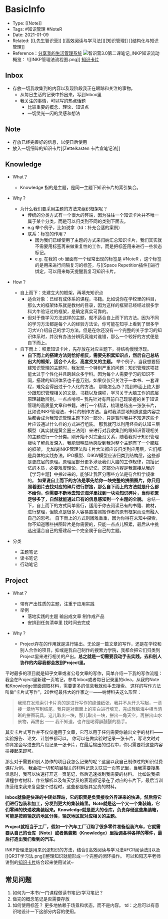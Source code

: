 # BasicInfo
-  Type: [[Note]]
- Tags: #知识管理  #NoteR  
- Date: 2021-01-09 
- Related:  [[L先生智识营]] [[高效阅读与学习法]][[知识管理]]  [[结构化与知识管理]] 
- Reference：[分享我的生活管理系统](https://mp.weixin.qq.com/s/iR9UrlKZU81NFqKqkE6qTw)
![智识营3.0第二课笔记_INKP知识流动](https://image-upload-1307521651.cos.ap-nanjing.myqcloud.com/picture_upload/20220103201631.png)
概览：
![[INKP管理法流程图.png]]
[知识卡片](docs/实践篇/知识卡片.md)
## Inbox
- 存放一切我收集到的内容以及现阶段我正在跟踪和关注的事物。
	- 从每日生活的记录中拎出来，写到Inbox里
	- 我关注的事情，可以写的热点话题
		- 比较重要的概念、理论、知识点
		- 一切灵光一闪的灵感和想法

## Note
- 存放已经完善好的信息，以便日后使用
- 放入一切细碎的知识卡片[[Zettelkasten 卡片盒笔记法]]
## Knowledge
- What？
	- Knowledge 指的是主题，是同一主题下知识卡片的索引集合。 
- Why？
	- 为什么我们要采用主题的方法来组织框架呢？
		- 传统的分类方式有一个很大的弊端，因为往往一个知识卡片并不唯一属于某个分类，而是可以归类到不同的类别下面去。 
		- e.g 举个例子，比如说拿（td：补充合适的案例）
		- 联系：标签的作用？
			- 因为我们已经使用了主题的方式来归纳汇总知识卡片，我们其实就不需要用标签再来做重复性的工作，而是把标签用来进行一些状态标记。 
			- e.g. 在我的 ob 里面有一个经常出现的标签是 #NoteR ，这个标签的是用来进行间隔复习的标签，与[[Space Repetition插件]]进行绑定，可以用来每天提醒我复习知识卡片。 
- How？
	- 自上而下：先建立大的框架，再填充知识点
		- 适合对象：已经有成体系的课程，书籍。比如说你在学校里的科目，那么大的框架体系就是教材的目录，因为这样的框架已经经过很多学科大牛验证过的框架，是确定真实可靠的。
		- 但对于像学习方法这样的主题，就不适合自上而下的方法。因为不同的学习方法都是每个人的经验方法论，你可能在知乎上看到了很多学习大V介绍自己的学习方法，但是在你还没有一个完整的关于学习的知识体系时，并没有办法分辨究竟谁对谁错，那么一个较好的方式便是自下而上。
	- 自下而上：积累知识卡片，先存放在对应主题下，待结构慢慢浮现。 
		- **自下而上的搭建方法则恰好相反，需要先积累知识点，然后自己总结出大的框架，适合个人化、高度交叉的主题。**
举个例子，当我想要搭建知识管理的主题时，我发现一个特别严重的问题：知识管理这项技能太过于个性化并且跨越众多学科。因为每个人需要学习的知识不同，搭建的知识体系也千差万别，如果仅仅只关注于一本书、一套课程，难免会得出过于个人化的方法。
那能怎么办？找到市面上绝大部分跟知识管理相关的文章、书籍以及课程，学习关于大脑工作的底层原理辅助辨别，一点点啃呗~
我先针对有目前自己现掌握的关于知识管理的高质量文章和书籍，进行一个精读，梳理总结出一张张卡片，比如说INKP管理法，卡片的制作方法。当时我清楚地知道这些内容之后都会成为我知识管理主题下的一部分，只是暂时我并不知道这些卡片应该通过什么样的方式进行组装。
那我就可以利用经典的认知三层模型（其实就是黄金圈三法则）来进行对我收集到的跟知识管理相关的主题进行一个分类。刚开始不对完全没关系，随着我对于知识管理板块了解愈发深入，我能很明显地感受到我对整个主题有了一个朦胧的框架。
比如说INKP管理法和卡片大法都应该归类到应用层，它们都是具体的实践办法。IPO模型、DIKW模型应该归类到结构层，这些都是更底层的原理。原理层部分更多涉及我们大脑的工作规律，包括记忆的本质，必要难度理论，工作记忆，这部分内容是我直接从我的【学习主题】中拎过来的，能够让我区分哪些方法是符合科学规律的。
**如果说自上而下的方法是事先给你一块完整的拼图图片，你只用照着图片去找对应的碎片进行拼接，那么自下而上的方法就是什么都不给你，你需要不断地去知识海洋里找到一块块知识碎片，当你积累足够多了，自然就能通过已有的信息感知到一个主题的全貌。**
总结一下，自上而下的方式简单易行，适用于你去阅读已有的书籍、教材，进行整理，但缺点是很多人容易直接照搬作者的原有框架而没有融入自己的思考。
自下而上的方式则困难重重，因为你得在未知中探索，你不知道哪些拼图碎片是你需要的，只能一点点儿积累，最后从中挑选出适合自己的搭建起一个完全属于自己的主题。

- 分类
	- 主题笔记
	- 读书笔记
	- 行动笔记

## Project
- What？
	- 带有产出性质的主题，注重于应用实践
	- 举例
		- 落地实践的主题 输出成文章 制作成产品
		- 安排到任务清单里 找时间去完成

- Why？
	- Project存在的作用就是进行输出。无论是一篇文章的写作，还是在学校和别人合作的项目，抑或是我自己制作的搜索力学院，我都会把它们归类到Project里来进行相关的产出。**总之就是一切需要我动手去实践，去和别人协作的内容我都会放到Project里。**


平时最多的项目就是知乎文章或者公号文章的写作，简单介绍一下我的写作流程：
我会在Project里新建一页笔记，参考Inbox或者每日记录里的idea，从我的Note和Knowledge里面调取材料，需要更多的信息我就动手去搜索。
这样的写作方法叫做“卡片式写作”，20世纪最伟大的作家之一——纳博科夫这么形容：
> 我现在发现索引卡片真的是进行写作的绝佳纸张，我并不从开头写起，一章接一章地写到结尾。我只是对画面上的空白进行填充，完成我脑海中相当清晰的拼图玩具，这儿取出一块，那儿取出一块，拼出一角天空，再拼出山水景物，再拼出 —— 我不知道，也许是喝得醉醺醺的猎手。

其实卡片式写作并不仅仅适用于文章，它可以用于任何需要你输出文字的材料——实验报告、论文、计划书都可以。
你可以在做实验时记录一张卡片，写论文时对你肯定会写进去的片段记录一张卡片，在最后输出的过程中，你只需要将这些内容拼接起来即可。

那么对于需要和别人协作的项目我怎么记录的呢？这里以我自己制作过的知识付费课程为例。
我会把一切和项目相关的材料记录关联进一页笔记里，当我需要搜集信息时，我可以快速打开这一页笔记，然后迅速找到我需要的材料。
比如说我把课程参考材料、作业解析以及每天学员的表现都记录在了对应的卡片下，最后当训练营结束我来复盘整个过程时，这些都是极其宝贵的材料。

**Inbox就像是快递的中转处理站，它的职责是负责接收外界递来的快递，然后将它们进行包装和加工，分发到更大的集装箱里。Note就是这一个又一个集装箱，它们零碎的快递收集装起来。Knowledge就是更大的仓库，负责存储这些集装箱，可能是按照输送的地区分类，输送地区就对应相关的主题。**

**Project就相当于工厂，假如一个汽车工厂订购了很多零件准备组装汽车，它就需要从自己的仓库（Note）或者集装箱（Knowledge）里抽调各种各样的零件，最后打造出我们看到的汽车。**

INKP管理法是用来沉淀知识的方法，结合[[高效阅读与学习法#FCR阅读法]]以及[[QR3T学习法.png]]整理知识就能形成一个完整的闭环操作。
可以和阳志平老师讲到的[知识卡片](docs/实践篇/知识卡片.md)结合起来使用试试~

## 常见问题 

1. 如何为一本书/一门课程做读书笔记/学习笔记？ 
2. 做完的概念笔记是否需要存放 
3. 如何使用标签？ 更多地依赖于场景和状态，而不是内容。 td：之后可以有意识地设计一下这部分内容的使用。